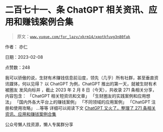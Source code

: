 # 二百七十一、条 ChatGPT 相关资讯、应用和赚钱案例合集

> 原文：[`www.yuque.com/for_lazy/xkrm14/xqotkfuvg3n80fak`](https://www.yuque.com/for_lazy/xkrm14/xqotkfuvg3n80fak)



作者： 亦仁



日期：2023-02-08



点赞数：248

<ne-hole id="u4cf90f10" data-lake-id="u4cf90f10"><ne-card data-card-name="hr" data-card-type="block" id="iSd0N" data-event-boundary="card">

我可以骄傲的说，生财有术赚钱信息前沿度，领先（几乎）所有社群，甚至垂直资讯媒体，何以见得？ 以 ChatGPT 为例，ChatGPT 推出的第一天，就被生财有术被圈友 发风向标并 ，截止 2023 年 2 月 8 日（今天），共收录 271 条相关分享，内容包含： 「ChatGPT 相关短资讯和文章」 「生财圈友的实践案例和应用想法」 「国内外各大平台上的赚钱案例」 「不同领域的应用案例」 「ChatGPT 注册和使用攻略」 ...等等 详细可以阅读下文 [ChatGPT 又火了，整理了 271 条相关资讯、应用和赚钱案例合集](https://mp.weixin.qq.com/s/CWBYHN2RolGVK-3Vom30kA)

<ne-hole id="uf3e9d2a9" data-lake-id="uf3e9d2a9"><ne-card data-card-name="hr" data-card-type="block" id="SAlGN" data-event-boundary="card">

公众号懒人找资源，懒人专属群分享

</ne-card></ne-hole></ne-card></ne-hole>